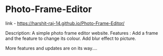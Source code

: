 # Photo-Frame-Editor

link - https://harshit-raj-14.github.io/Photo-Frame-Editor/

Description: A simple photo frame editor website.
Features :
Add a frame and the feature to change its colour.
Add blur effect to picture.

More features and updates are on its way....

